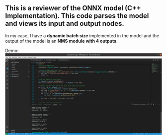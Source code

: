 ## This is a reviewer of the ONNX model (C++ Implementation). This code parses the model and views its input and output nodes.

In my case, I have a **dynamic batch size** implemented in the model and the output of the model is an **NMS module with 4 outputs**.

Demo:
![screenshot](images/screenshot_of_work.png)